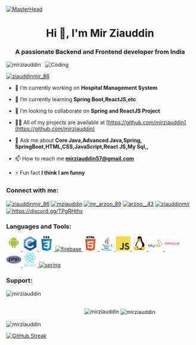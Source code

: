 [![MasterHead](https://media.licdn.com/dms/image/D563DAQFIJGy_J4EvYA/image-scale_191_1128/0/1666883668428?e=1675425600&v=beta&t=q5S0E-n5z-gDvzZPdOvK7oorksu-JESWk3DdbbvU2ss)](https://codegrills.in)
<h1 align="center">Hi 👋, I'm Mir Ziauddin</h1>
<h3 align="center">A passionate Backend and Frontend developer from India</h3>
<img align="right" alt="Coding" width="400" src="https://media.tenor.com/rePDfDWO3XoAAAAd/hacking.gif">

<p align="left"> <img src="https://komarev.com/ghpvc/?username=mirziauddin&label=Profile%20views&color=0e75b6&style=flat" alt="mirziauddin" /> </p>

<p align="left"> <a href="https://twitter.com/ziauddinmir_86" target="blank"><img src="https://img.shields.io/twitter/follow/ziauddinmir_86?logo=twitter&style=for-the-badge" alt="ziauddinmir_86" /></a> </p>

- 🔭 I’m currently working on **Hospital Management System**

- 🌱 I’m currently learning **Spring Boot,ReactJS,etc**

- 👯 I’m looking to collaborate on **Spring and ReactJS Project**

- 👨‍💻 All of my projects are available at [https://github.com/mirziauddin](https://github.com/mirziauddin)

- 💬 Ask me about **Core Java,Advanced Java,Spring, SpringBoot,HTML,CSS,JavaScript,React JS,My Sql,,**

- 📫 How to reach me **mirziauddin57@gmail.com**

- ⚡ Fun fact **I think I am funny**

<h3 align="left">Connect with me:</h3>
<p align="left">
<a href="https://twitter.com/ziauddinmir_86" target="blank"><img align="center" src="https://raw.githubusercontent.com/rahuldkjain/github-profile-readme-generator/master/src/images/icons/Social/twitter.svg" alt="ziauddinmir_86" height="30" width="40" /></a>
<a href="https://fb.com/mziauddin" target="blank"><img align="center" src="https://raw.githubusercontent.com/rahuldkjain/github-profile-readme-generator/master/src/images/icons/Social/facebook.svg" alt="mziauddin" height="30" width="40" /></a>
<a href="https://instagram.com/mr_arzoo_89" target="blank"><img align="center" src="https://raw.githubusercontent.com/rahuldkjain/github-profile-readme-generator/master/src/images/icons/Social/instagram.svg" alt="mr_arzoo_89" height="30" width="40" /></a>
<a href="https://www.youtube.com/c/arzoo__43" target="blank"><img align="center" src="https://raw.githubusercontent.com/rahuldkjain/github-profile-readme-generator/master/src/images/icons/Social/youtube.svg" alt="arzoo__43" height="30" width="40" /></a>
<a href="https://www.codechef.com/users/ziauddinmir" target="blank"><img align="center" src="https://cdn.jsdelivr.net/npm/simple-icons@3.1.0/icons/codechef.svg" alt="ziauddinmir" height="30" width="40" /></a>
<a href="https://discord.gg/https://discord.gg/TPgRHthx" target="blank"><img align="center" src="https://raw.githubusercontent.com/rahuldkjain/github-profile-readme-generator/master/src/images/icons/Social/discord.svg" alt="https://discord.gg/TPgRHthx" height="30" width="40" /></a>
</p>

<h3 align="left">Languages and Tools:</h3>
<p align="left"> <a href="https://developer.android.com" target="_blank" rel="noreferrer"> <img src="https://raw.githubusercontent.com/devicons/devicon/master/icons/android/android-original-wordmark.svg" alt="android" width="40" height="40"/> </a> <a href="https://www.cprogramming.com/" target="_blank" rel="noreferrer"> <img src="https://raw.githubusercontent.com/devicons/devicon/master/icons/c/c-original.svg" alt="c" width="40" height="40"/> </a> <a href="https://www.w3schools.com/css/" target="_blank" rel="noreferrer"> <img src="https://raw.githubusercontent.com/devicons/devicon/master/icons/css3/css3-original-wordmark.svg" alt="css3" width="40" height="40"/> </a> <a href="https://firebase.google.com/" target="_blank" rel="noreferrer"> <img src="https://www.vectorlogo.zone/logos/firebase/firebase-icon.svg" alt="firebase" width="40" height="40"/> </a> <a href="https://www.w3.org/html/" target="_blank" rel="noreferrer"> <img src="https://raw.githubusercontent.com/devicons/devicon/master/icons/html5/html5-original-wordmark.svg" alt="html5" width="40" height="40"/> </a> <a href="https://www.java.com" target="_blank" rel="noreferrer"> <img src="https://raw.githubusercontent.com/devicons/devicon/master/icons/java/java-original.svg" alt="java" width="40" height="40"/> </a> <a href="https://developer.mozilla.org/en-US/docs/Web/JavaScript" target="_blank" rel="noreferrer"> <img src="https://raw.githubusercontent.com/devicons/devicon/master/icons/javascript/javascript-original.svg" alt="javascript" width="40" height="40"/> </a> <a href="https://www.linux.org/" target="_blank" rel="noreferrer"> <img src="https://raw.githubusercontent.com/devicons/devicon/master/icons/linux/linux-original.svg" alt="linux" width="40" height="40"/> </a> <a href="https://www.mysql.com/" target="_blank" rel="noreferrer"> <img src="https://raw.githubusercontent.com/devicons/devicon/master/icons/mysql/mysql-original-wordmark.svg" alt="mysql" width="40" height="40"/> </a> <a href="https://www.oracle.com/" target="_blank" rel="noreferrer"> <img src="https://raw.githubusercontent.com/devicons/devicon/master/icons/oracle/oracle-original.svg" alt="oracle" width="40" height="40"/> </a> <a href="https://www.php.net" target="_blank" rel="noreferrer"> <img src="https://raw.githubusercontent.com/devicons/devicon/master/icons/php/php-original.svg" alt="php" width="40" height="40"/> </a> <a href="https://reactjs.org/" target="_blank" rel="noreferrer"> <img src="https://raw.githubusercontent.com/devicons/devicon/master/icons/react/react-original-wordmark.svg" alt="react" width="40" height="40"/> </a> <a href="https://spring.io/" target="_blank" rel="noreferrer"> <img src="https://www.vectorlogo.zone/logos/springio/springio-icon.svg" alt="spring" width="40" height="40"/> </a> </p>

<h3 align="left">Support:</h3>
<p><a href="https://www.buymeacoffee.com/mirziauddin"> <img align="left" src="https://cdn.buymeacoffee.com/buttons/v2/default-yellow.png" height="50" width="210" alt="mirziauddin" /></a></p><br><br>

<p><img align="left" src="https://github-readme-stats.vercel.app/api/top-langs?username=mirziauddin&show_icons=true&locale=en&layout=compact" alt="mirziauddin" /></p>

<p>&nbsp;<img align="center" src="https://github-readme-stats.vercel.app/api?username=mirziauddin&show_icons=true&locale=en" alt="mirziauddin" /></p>

<p><img align="center" src="https://github-readme-streak-stats.herokuapp.com/?user=mirziauddin&" alt="mirziauddin" /></p>
<a href="https://git.io/streak-stats"><img src="https://github-readme-streak-stats.herokuapp.com?user=Sk%20Nafish&theme=iceberg&hide_border=true" alt="GitHub Streak" /></a>
